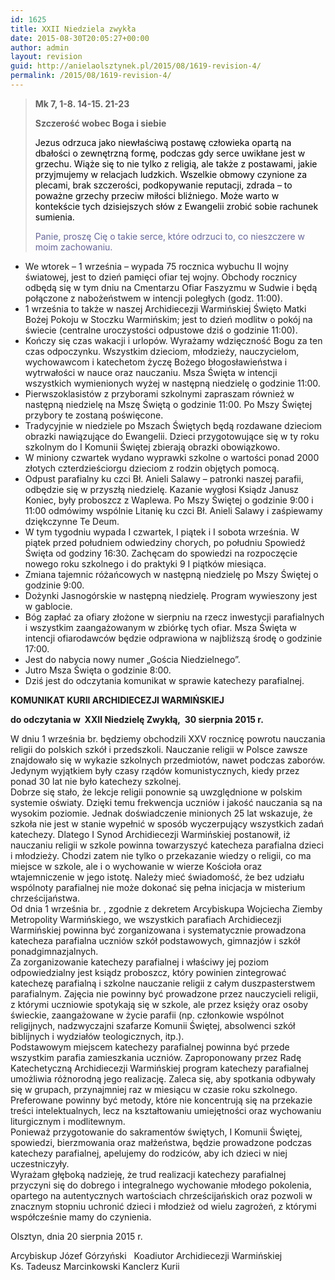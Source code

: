 ```yaml
---
id: 1625
title: XXII Niedziela zwykła
date: 2015-08-30T20:05:27+00:00
author: admin
layout: revision
guid: http://anielaolsztynek.pl/2015/08/1619-revision-4/
permalink: /2015/08/1619-revision-4/
---
```

> **Mk 7, 1-8. 14-15. 21-23**
> 
> **Szczerość wobec Boga i siebie**
> 
> <span style="color: #000000;">Jezus odrzuca jako niewłaściwą postawę człowieka opartą na dbałości o zewnętrzną formę, podczas gdy serce uwikłane jest w grzechu. Wiąże się to nie tylko z religią, ale także z postawami, jakie przyjmujemy w relacjach ludzkich. Wszelkie obmowy czynione za plecami, brak szczerości, podkopywanie reputacji, zdrada &#8211; to poważne grzechy przeciw miłości bliźniego. Może warto w kontekście tych dzisiejszych słów z Ewangelii zrobić sobie rachunek sumienia.</span>
> 
> <span style="color: #000000;"><span style="color: #666699;">Panie, proszę Cię o takie serce, które odrzuci to, co nieszczere w moim zachowaniu.</span></span>

  * We wtorek &#8211; 1 września &#8211; wypada 75 rocznica wybuchu II wojny światowej, jest to dzień pamięci ofiar tej wojny. Obchody rocznicy odbędą się w tym dniu na Cmentarzu Ofiar Faszyzmu w Sudwie i będą połączone z nabożeństwem w intencji poległych (godz. 11:00).
  * 1 września to także w naszej Archidiecezji Warmińskiej Święto Matki Bożej Pokoju w Stoczku Warmińskim; jest to dzień modlitw o pokój na świecie (centralne uroczystości odpustowe dziś o godzinie 11:00).
  * Kończy się czas wakacji i urlopów. Wyrażamy wdzięczność Bogu za ten czas odpoczynku. Wszystkim dzieciom, młodzieży, nauczycielom, wychowawcom i katechetom życzę Bożego błogosławieństwa i wytrwałości w nauce oraz nauczaniu. Msza Święta w intencji wszystkich wymienionych wyżej w następną niedzielę o godzinie 11:00.
  * Pierwszoklasistów z przyborami szkolnymi zapraszam również w następną niedzielę na Mszę Świętą o godzinie 11:00. Po Mszy Świętej przybory te zostaną poświęcone.
  * Tradycyjnie w niedziele po Mszach Świętych będą rozdawane dzieciom obrazki nawiązujące do Ewangelii. Dzieci przygotowujące się w ty roku szkolnym do I Komunii Świętej zbierają obrazki obowiązkowo.
  * W miniony czwartek wydano wyprawki szkolne o wartości ponad 2000 złotych czterdzieściorgu dzieciom z rodzin objętych pomocą.
  * Odpust parafialny ku czci Bł. Anieli Salawy &#8211; patronki naszej parafii, odbędzie się w przyszłą niedzielę. Kazanie wygłosi Ksiądz Janusz Koniec, były proboszcz z Waplewa. Po Mszy Świętej o godzinie 9:00 i 11:00 odmówimy wspólnie Litanię ku czci Bł. Anieli Salawy i zaśpiewamy dziękczynne Te Deum.
  * W tym tygodniu wypada I czwartek, I piątek i I sobota września. W piątek przed południem odwiedziny chorych, po południu Spowiedź Święta od godziny 16:30. Zachęcam do spowiedzi na rozpoczęcie nowego roku szkolnego i do praktyki 9 I piątków miesiąca.
  * Zmiana tajemnic różańcowych w następną niedzielę po Mszy Świętej o godzinie 9:00.
  * Dożynki Jasnogórskie w następną niedzielę. Program wywieszony jest w gablocie.
  * Bóg zapłać za ofiary złożone w sierpniu na rzecz inwestycji parafialnych i wszystkim zaangażowanym w zbiórkę tych ofiar. Msza Święta w intencji ofiarodawców będzie odprawiona w najbliższą środę o godzinie 17:00.
  * Jest do nabycia nowy numer &#8222;Gościa Niedzielnego&#8221;.
  * Jutro Msza Święta o godzinie 8:00.
  * Dziś jest do odczytania komunikat w sprawie katechezy parafialnej.

<div>
  <a href="http://archwarmia.pl/aktualno-ci/2015/sierpie/komunikat-kurii-archidiecezji-warmi-skiej/"></a><strong>KOMUNIKAT KURII ARCHIDIECEZJI WARMIŃSKIEJ</strong></p> 
  
  <p>
    <strong>do odczytania w  XXII Niedzielę Zwykłą,  30 sierpnia 2015 r.</strong>
  </p>
  
  <p>
    W dniu 1 września br. będziemy obchodzili XXV rocznicę powrotu nauczania religii do polskich szkół i przedszkoli. Nauczanie religii w Polsce zawsze znajdowało się w wykazie szkolnych przedmiotów, nawet podczas zaborów. Jedynym wyjątkiem były czasy rządów komunistycznych, kiedy przez ponad 30 lat nie było katechezy szkolnej.<br /> Dobrze się stało, że lekcje religii ponownie są uwzględnione w polskim systemie oświaty. Dzięki temu frekwencja uczniów i jakość nauczania są na wysokim poziomie. Jednak doświadczenie minionych 25 lat wskazuje, że szkoła nie jest w stanie wypełnić w sposób wyczerpujący wszystkich zadań katechezy. Dlatego I Synod Archidiecezji Warmińskiej postanowił, iż nauczaniu religii w szkole powinna towarzyszyć katecheza parafialna dzieci i młodzieży. Chodzi zatem nie tylko o przekazanie wiedzy o religii, co ma miejsce w szkole, ale i o wychowanie w wierze Kościoła oraz wtajemniczenie w jego istotę. Należy mieć świadomość, że bez udziału wspólnoty parafialnej nie może dokonać się pełna inicjacja w misterium chrześcijaństwa.<br /> Od dnia 1 września br. , zgodnie z dekretem Arcybiskupa Wojciecha Ziemby Metropolity Warmińskiego, we wszystkich parafiach Archidiecezji Warmińskiej powinna być zorganizowana i systematycznie prowadzona katecheza parafialna uczniów szkół podstawowych, gimnazjów i szkół ponadgimnazjalnych.<br /> Za zorganizowanie katechezy parafialnej i właściwy jej poziom odpowiedzialny jest ksiądz proboszcz, który powinien zintegrować katechezę parafialną i szkolne nauczanie religii z całym duszpasterstwem parafialnym. Zajęcia nie powinny być prowadzone przez nauczycieli religii, z którymi uczniowie spotykają się w szkole, ale przez księży oraz osoby świeckie, zaangażowane w życie parafii (np. członkowie wspólnot religijnych, nadzwyczajni szafarze Komunii Świętej, absolwenci szkół biblijnych i wydziałów teologicznych, itp.).<br /> Podstawowym miejscem katechezy parafialnej powinna być przede wszystkim parafia zamieszkania uczniów. Zaproponowany przez Radę Katechetyczną Archidiecezji Warmińskiej program katechezy parafialnej umożliwia różnorodną jego realizację. Zaleca się, aby spotkania odbywały się w grupach, przynajmniej raz w miesiącu w czasie roku szkolnego. Preferowane powinny być metody, które nie koncentrują się na przekazie treści intelektualnych, lecz na kształtowaniu umiejętności oraz wychowaniu liturgicznym i modlitewnym.<br /> Ponieważ przygotowanie do sakramentów świętych, I Komunii Świętej, spowiedzi, bierzmowania oraz małżeństwa, będzie prowadzone podczas katechezy parafialnej, apelujemy do rodziców, aby ich dzieci w niej uczestniczyły.<br /> Wyrażam głęboką nadzieję, że trud realizacji katechezy parafialnej przyczyni się do dobrego i integralnego wychowanie młodego pokolenia, opartego na autentycznych wartościach chrześcijańskich oraz pozwoli w znacznym stopniu uchronić dzieci i młodzież od wielu zagrożeń, z którymi współcześnie mamy do czynienia.
  </p>
  
  <p>
    Olsztyn, dnia 20 sierpnia 2015 r.
  </p>
  
  <p>
    Arcybiskup Józef Górzyński   Koadiutor Archidiecezji Warmińskiej<br /> Ks. Tadeusz Marcinkowski Kanclerz Kurii
  </p>
</div>